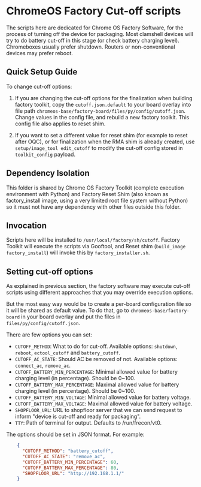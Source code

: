 ChromeOS Factory Cut-off scripts
================================
The scripts here are dedicated for Chrome OS Factory Software, for the process
of turning off the device for packaging. Most clamshell devices will try to
do battery cut-off in this stage (or check battery charging level). Chromeboxes
usually prefer shutdown. Routers or non-conventional devices may prefer reboot.

Quick Setup Guide
-----------------
To change cut-off options:

1. If you are changing the cut-off options for the finalization when building
   factory toolkit, copy the `cutoff.json.default` to your board overlay into
   file path `chromeos-base/factory-board/files/py/config/cutoff.json`.
   Change values in the config file, and rebuild a new factory toolkit.
   This config file also applies to reset shim.

2. If you want to set a different value for reset shim (for example to reset
   after OQC), or for finalization when the RMA shim is already created, use
   `setup/image_tool edit_cutoff` to modify the cut-off config stored in
   `toolkit_config` payload.

Dependency Isolation
--------------------
This folder is shared by Chrome OS Factory Toolkit (complete execution
environment with Python) and Factory Reset Shim (also known as factory_install
image, using a very limited root file system without Python) so it must not have
any dependency with other files outside this folder.

Invocation
----------
Scripts here will be installed to `/usr/local/factory/sh/cutoff`. Factory
Toolkit will execute the scripts via Gooftool, and Reset shim
(`build_image factory_install`) will invoke this by `factory_installer.sh`.

Setting cut-off options
-----------------------
As explained in previous section, the factory software may execute cut-off
scripts using different approaches that you may override execution options.

But the most easy way would be to create a per-board configuration file so it
will be shared as default value. To do that, go to `chromeos-base/factory-board`
in your board overlay and put the files in `files/py/config/cutoff.json`.

There are few options you can set:

 - `CUTOFF_METHOD`: What to do for cut-off. Available options: `shutdown`,
     `reboot`, `ectool_cutoff` and `battery_cutoff`.
 - `CUTOFF_AC_STATE`: Should AC be removed of not. Available options:
     `connect_ac`, `remove_ac`.
 - `CUTOFF_BATTERY_MIN_PERCENTAGE`: Minimal allowed value for battery charging
     level (in percentage). Should be 0~100.
 - `CUTOFF_BATTERY_MAX_PERCENTAGE`: Maximal allowed value for battery charging
     level (in percentage). Should be 0~100.
 - `CUTOFF_BATTERY_MIN_VOLTAGE`: Minimal allowed value for battery voltage.
 - `CUTOFF_BATTERY_MAX_VOLTAGE`: Maximal allowed value for battery voltage.
 - `SHOPFLOOR_URL`: URL to shopfloor server that we can send request to inform
     "device is cut-off and ready for packaging".
 - `TTY`: Path of terminal for output. Defaults to /run/frecon/vt0.

The options should be set in JSON format. For example:

```json
    {
      "CUTOFF_METHOD": "battery_cutoff",
      "CUTOFF_AC_STATE": "remove_ac",
      "CUTOFF_BATTERY_MIN_PERCENTAGE": 60,
      "CUTOFF_BATTERY_MAX_PERCENTAGE": 80,
      "SHOPFLOOR_URL": "http://192.168.1.1/"
    }
```
